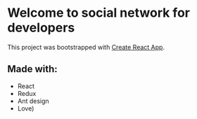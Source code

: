 # Welcome to social network for developers

This project was bootstrapped with [Create React App](https://github.com/facebook/create-react-app).

## Made with:

+ React
+ Redux
+ Ant design
+ Love)